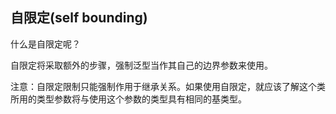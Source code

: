 ## 自限定(self bounding)

什么是自限定呢？

自限定将采取额外的步骤，强制泛型当作其自己的边界参数来使用。

注意：自限定限制只能强制作用于继承关系。如果使用自限定，就应该了解这个类所用的类型参数将与使用这个参数的类型具有相同的基类型。
